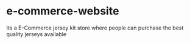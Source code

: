 # e-commerce-website
Its a E-Commerce jersey kit store where people can purchase the best quality jerseys available
